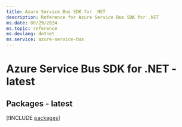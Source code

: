```yaml
---
title: Azure Service Bus SDK for .NET
description: Reference for Azure Service Bus SDK for .NET
ms.date: 08/29/2024
ms.topic: reference
ms.devlang: dotnet
ms.service: azure-service-bus
---
```

# Azure Service Bus SDK for .NET - latest
## Packages - latest
[!INCLUDE [packages](service-bus-index.md)]